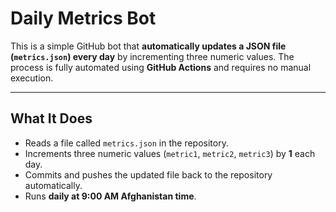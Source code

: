 # Daily Metrics Bot

This is a simple GitHub bot that **automatically updates a JSON file (`metrics.json`) every day** by incrementing three numeric values. The process is fully automated using **GitHub Actions** and requires no manual execution.

---

## What It Does

- Reads a file called `metrics.json` in the repository.
- Increments three numeric values (`metric1`, `metric2`, `metric3`) by **1** each day.
- Commits and pushes the updated file back to the repository automatically.
- Runs **daily at 9:00 AM Afghanistan time**.


